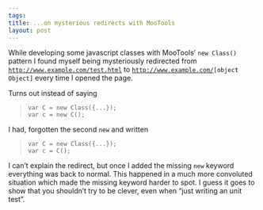 ```yaml
--- 
tags: 
title: ...on mysterious redirects with MooTools
layout: post
---
```

<p>While developing some javascript classes with MooTools&#8217; <code>new Class()</code> pattern I found myself being mysteriously redirected from <code><a href="http://www.example.com/test.html">http://www.example.com/test.html</a></code> to <code><a href="http://www.example.com/">http://www.example.com/</a>[object Object]</code> every time I opened the page.</p>
<p>Turns out instead of saying</p>
<blockquote><code>var C = new Class({...});<br/>var c = new C();</code></blockquote>
<p>I had, forgotten the second <code>new</code> and written</p>
<blockquote><code>var C = new Class({...});<br/>var c = C();</code></blockquote>
<p>I can&#8217;t explain the redirect, but once I added the missing <code>new</code> keyword everything was back to normal. This happened in a much more convoluted situation which made the missing keyword harder to spot. I guess it goes to show that you shouldn&#8217;t try to be clever, even when &#8220;just writing an unit test&#8221;.</p>
